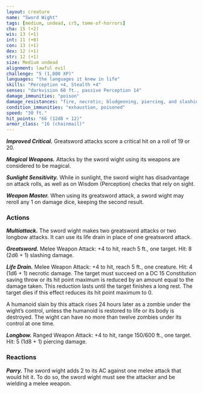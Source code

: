 ```yaml
---
layout: creature
name: "Sword Wight"
tags: [medium, undead, cr5, tome-of-horrors]
cha: 15 (+2)
wis: 13 (+1)
int: 11 (+0)
con: 13 (+1)
dex: 12 (+1)
str: 12 (+1)
size: Medium undead
alignment: lawful evil
challenge: "5 (1,800 XP)"
languages: "the languages it knew in life"
skills: "Perception +4, Stealth +4"
senses: "darkvision 60 ft., passive Perception 14"
damage_immunities: "poison"
damage_resistances: "fire, necrotic; bludgeoning, piercing, and slashing from nonmagical weapons that aren’t silvered"
condition_immunities: "exhaustion, poisoned"
speed: "30 ft."
hit_points: "66 (12d8 + 12)"
armor_class: "16 (chainmail)"
---
```


***Improved Critical.*** Greatsword attacks score a critical hit on a roll of
19 or 20.

***Magical Weapons.*** Attacks by the sword wight using its weapons are
considered to be magical.

***Sunlight Sensitivity.*** While in sunlight, the sword wight has
disadvantage on attack rolls, as well as on Wisdom (Perception) checks
that rely on sight.

***Weapon Master.*** When using its greatsword attack, a sword wight
may reroll any 1 on damage dice, keeping the second result.

### Actions

***Multiattack.*** The sword wight makes two
greatsword attacks or two longbow attacks. It can use its life drain in
place of one greatsword attack.

***Greatsword.*** Melee Weapon Attack: +4 to hit, reach 5 ft., one target.
Hit: 8 (2d6 + 1) slashing damage.

***Life Drain.*** Melee Weapon Attack: +4 to hit, reach 5 ft., one creature.
Hit: 4 (1d6 + 1) necrotic damage. The target must succeed on a DC 15
Constitution saving throw or its hit point maximum is reduced by an
amount equal to the damage taken. This reduction lasts until the target
finishes a long rest. The target dies if this effect reduces its hit point
maximum to 0.

A humanoid slain by this attack rises 24 hours later as a zombie under
the wight’s control, unless the humanoid is restored to life or its body is
destroyed. The wight can have no more than twelve zombies under its
control at one time.

***Longbow.*** Ranged Weapon Attack: +4 to hit, range 150/600 ft., one
target. Hit: 5 (1d8 + 1) piercing damage.

### Reactions

***Parry.*** The sword wight adds 2 to its AC against one melee attack
that would hit it. To do so, the sword wight must see the attacker and be
wielding a melee weapon.

